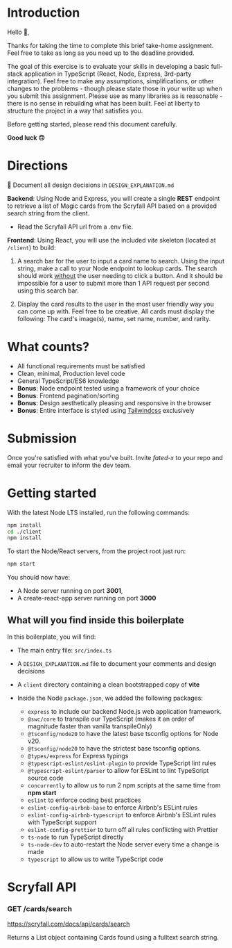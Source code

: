 # Introduction

Hello 👋,

Thanks for taking the time to complete this brief take-home assignment. Feel free to take as long as you need up to the deadline provided.

The goal of this exercise is to evaluate your skills in developing a basic full-stack application in TypeScript (React, Node, Express, 3rd-party integration). Feel free to make any assumptions, simplifications, or other changes to the problems - though please state those in your write up when you submit this assignment. Please use as many libraries as is reasonable - there is no sense in rebuilding what has been built. Feel at liberty to structure the project in a way that satisfies you.

Before getting started, please read this document carefully.

**Good luck 🙃**

# Directions

📓 Document all design decisions in `DESIGN_EXPLANATION.md`

**Backend**: Using Node and Express, you will create a single **REST** endpoint to retrieve a list of Magic cards from the Scryfall API based on a provided search string from the client.

- Read the Scryfall API url from a .env file.

**Frontend**: Using React, you will use the included _vite_ skeleton (located at `/client`) to build:

1. A search bar for the user to input a card name to search. Using the input string, make a call to your Node endpoint to lookup cards. The search should work <ins>without</ins> the user needing to click a button. And it should be impossible for a user to submit more than 1 API request per second using this search bar.

2. Display the card results to the user in the most user friendly way you can come up with. Feel free to be creative. All cards must display the following: The card's image(s), name, set name, number, and rarity.

# What counts?

- All functional requirements must be satisfied
- Clean, minimal, Production level code
- General TypeScript/ES6 knowledge
- **Bonus**: Node endpoint tested using a framework of your choice
- **Bonus**: Frontend pagination/sorting
- **Bonus**: Design aesthetically pleasing and responsive in the browser
- **Bonus**: Entire interface is styled using [Tailwindcss](https://tailwindcss.com) exclusively

# Submission

Once you're satisfied with what you've built. Invite _fated-x_ to your repo and email your recruiter to inform the dev team.

# Getting started

With the latest Node LTS installed, run the following commands:

```bash
npm install
cd ./client
npm install
```

To start the Node/React servers, from the project root just run:

```bash
npm start
```

You should now have:

- A Node server running on port **3001**,
- A create-react-app server running on port **3000**

## What will you find inside this boilerplate

In this boilerplate, you will find:

- The main entry file: `src/index.ts`
- A `DESIGN_EXPLANATION.md` file to document your comments and design decisions
- A `client` directory containing a clean bootstrapped copy of **vite**
- Inside the Node `package.json`, we added the following packages:

  - `express` to include our backend Node.js web application framework.
  - `@swc/core` to transpile our TypeScript (makes it an order of magnitude faster than vanilla transpileOnly)
  - `@tsconfig/node20` to have the latest base tsconfig options for Node v20.
  - `@tsconfig/node20` to have the strictest base tsconfig options.
  - `@types/express` for Express typings
  - `@typescript-eslint/eslint-plugin` to provide TypeScript lint rules
  - `@typescript-eslint/parser` to allow for ESLint to lint TypeScript source code
  - `concurrently` to allow us to run 2 npm scripts at the same time from **npm start**
  - `eslint` to enforce coding best practices
  - `eslint-config-airbnb-base` to enforce Airbnb's ESLint rules
  - `eslint-config-airbnb-typescript` to enforce Airbnb's ESLint rules with TypeScript support
  - `eslint-config-prettier` to turn off all rules conflicting with Prettier
  - `ts-node` to run TypeScript directly
  - `ts-node-dev` to auto-restart the Node server every time a change is made
  - `typescript` to allow us to write TypeScript code

# Scryfall API

### GET /cards/search

https://scryfall.com/docs/api/cards/search

Returns a List object containing Cards found using a fulltext search string.
